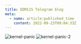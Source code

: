 ```yaml
---
title: EDM115 Telegram blog
meta:
  - name: article:published_time
    content: 2022-09-23T09:04:33Z
---
```


![kernel-panic](/img/blog/2022/09-23-kernel-panic.webp)
![kernel-panic-2](/img/blog/2022/09-23-kernel-panic-2.webp)
